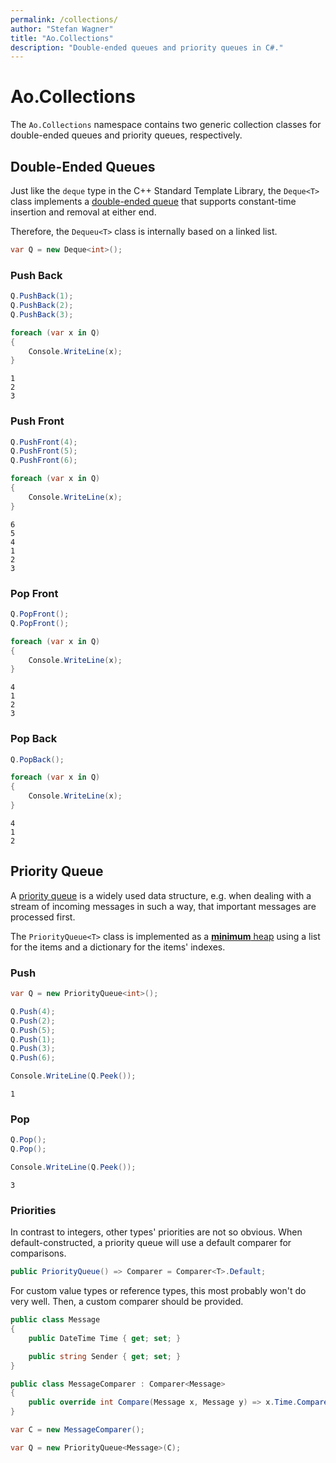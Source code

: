 ```yaml
---
permalink: /collections/
author: "Stefan Wagner"
title: "Ao.Collections"
description: "Double-ended queues and priority queues in C#."
---
```


# Ao.Collections

The `Ao.Collections` namespace contains two generic collection classes for double-ended queues and priority queues, respectively.

## Double-Ended Queues

Just like the `deque` type in the C++ Standard Template Library, the `Deque<T>` class implements a [double-ended queue](https://en.wikipedia.org/wiki/Double-ended_queue) that supports constant-time insertion and removal at either end. 

Therefore, the `Dequeu<T>` class is internally based on a linked list.

```csharp
var Q = new Deque<int>();
```

### Push Back

```csharp
Q.PushBack(1);
Q.PushBack(2);
Q.PushBack(3);

foreach (var x in Q)
{
    Console.WriteLine(x);
}
```

```console
1
2
3
```

### Push Front

```csharp
Q.PushFront(4);
Q.PushFront(5);
Q.PushFront(6);

foreach (var x in Q)
{
    Console.WriteLine(x);
}
```

```console
6
5
4
1
2
3
```

### Pop Front

```csharp
Q.PopFront();
Q.PopFront();

foreach (var x in Q)
{
    Console.WriteLine(x);
}
```

```console
4
1
2
3
```

### Pop Back

```csharp
Q.PopBack();

foreach (var x in Q)
{
    Console.WriteLine(x);
}
```

```console
4
1
2
```

## Priority Queue

A [priority queue](https://en.wikipedia.org/wiki/Priority_queue) is a widely used data structure, e.g. when dealing with a stream of incoming messages in such a way, that important messages are processed first.

The `PriorityQueue<T>`  class is implemented as a [**minimum** heap](https://en.wikipedia.org/wiki/Heap_(data_structure)) using a list for the items and a dictionary for the items' indexes.

### Push

```csharp
var Q = new PriorityQueue<int>();

Q.Push(4);
Q.Push(2);
Q.Push(5);
Q.Push(1);
Q.Push(3);
Q.Push(6);

Console.WriteLine(Q.Peek());
```

```console
1
```

### Pop

```csharp
Q.Pop();
Q.Pop();

Console.WriteLine(Q.Peek());
```

```console
3
```

### Priorities

In contrast to integers, other types' priorities are not so obvious. When default-constructed, a priority queue will use a default comparer for comparisons. 

```csharp
public PriorityQueue() => Comparer = Comparer<T>.Default;
```

For custom value types or reference types, this most probably won't do very well. Then, a custom comparer should be provided.

```csharp
public class Message
{
    public DateTime Time { get; set; }

    public string Sender { get; set; }
}

public class MessageComparer : Comparer<Message>
{
    public override int Compare(Message x, Message y) => x.Time.CompareTo(y.Time);
}
```

```csharp
var C = new MessageComparer();

var Q = new PriorityQueue<Message>(C);
```